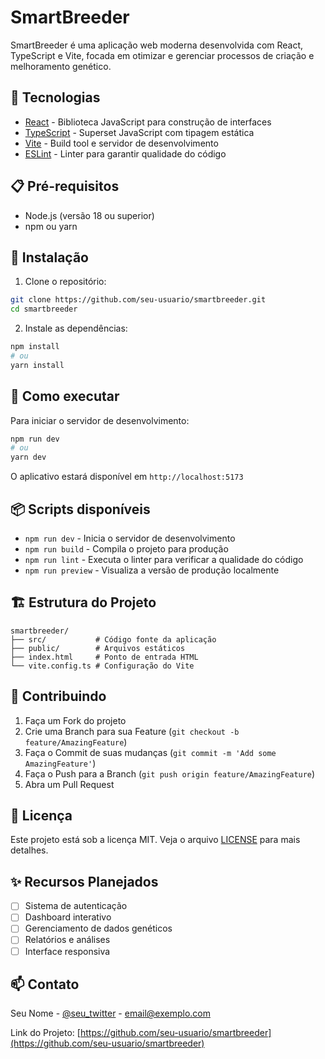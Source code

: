 # SmartBreeder

SmartBreeder é uma aplicação web moderna desenvolvida com React, TypeScript e Vite, focada em otimizar e gerenciar processos de criação e melhoramento genético.

## 🚀 Tecnologias

- [React](https://reactjs.org/) - Biblioteca JavaScript para construção de interfaces
- [TypeScript](https://www.typescriptlang.org/) - Superset JavaScript com tipagem estática
- [Vite](https://vitejs.dev/) - Build tool e servidor de desenvolvimento
- [ESLint](https://eslint.org/) - Linter para garantir qualidade do código

## 📋 Pré-requisitos

- Node.js (versão 18 ou superior)
- npm ou yarn

## 🔧 Instalação

1. Clone o repositório:

```bash
git clone https://github.com/seu-usuario/smartbreeder.git
cd smartbreeder
```

2. Instale as dependências:

```bash
npm install
# ou
yarn install
```

## 🚀 Como executar

Para iniciar o servidor de desenvolvimento:

```bash
npm run dev
# ou
yarn dev
```

O aplicativo estará disponível em `http://localhost:5173`

## 📦 Scripts disponíveis

- `npm run dev` - Inicia o servidor de desenvolvimento
- `npm run build` - Compila o projeto para produção
- `npm run lint` - Executa o linter para verificar a qualidade do código
- `npm run preview` - Visualiza a versão de produção localmente

## 🏗️ Estrutura do Projeto

```
smartbreeder/
├── src/           # Código fonte da aplicação
├── public/        # Arquivos estáticos
├── index.html     # Ponto de entrada HTML
└── vite.config.ts # Configuração do Vite
```

## 🤝 Contribuindo

1. Faça um Fork do projeto
2. Crie uma Branch para sua Feature (`git checkout -b feature/AmazingFeature`)
3. Faça o Commit de suas mudanças (`git commit -m 'Add some AmazingFeature'`)
4. Faça o Push para a Branch (`git push origin feature/AmazingFeature`)
5. Abra um Pull Request

## 📝 Licença

Este projeto está sob a licença MIT. Veja o arquivo [LICENSE](LICENSE) para mais detalhes.

## ✨ Recursos Planejados

- [ ] Sistema de autenticação
- [ ] Dashboard interativo
- [ ] Gerenciamento de dados genéticos
- [ ] Relatórios e análises
- [ ] Interface responsiva

## 📫 Contato

Seu Nome - [@seu_twitter](https://twitter.com/seu_twitter) - email@exemplo.com

Link do Projeto: [https://github.com/seu-usuario/smartbreeder](https://github.com/seu-usuario/smartbreeder)
